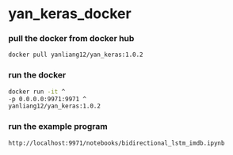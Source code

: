 # yan_keras_docker


### pull the docker from docker hub

```bash
docker pull yanliang12/yan_keras:1.0.2
```

### run the docker

```bash
docker run -it ^
-p 0.0.0.0:9971:9971 ^
yanliang12/yan_keras:1.0.2
```

### run the example program

```
http://localhost:9971/notebooks/bidirectional_lstm_imdb.ipynb
```
